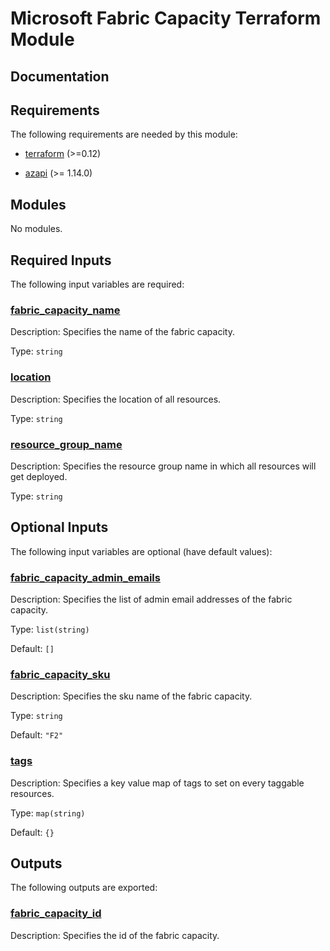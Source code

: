 <!-- BEGIN_TF_DOCS -->
# Microsoft Fabric Capacity Terraform Module

## Documentation
<!-- markdownlint-disable MD033 -->

## Requirements

The following requirements are needed by this module:

- <a name="requirement_terraform"></a> [terraform](#requirement\_terraform) (>=0.12)

- <a name="requirement_azapi"></a> [azapi](#requirement\_azapi) (>= 1.14.0)

## Modules

No modules.

<!-- markdownlint-disable MD013 -->
<!-- markdownlint-disable MD034 -->
## Required Inputs

The following input variables are required:

### <a name="input_fabric_capacity_name"></a> [fabric\_capacity\_name](#input\_fabric\_capacity\_name)

Description: Specifies the name of the fabric capacity.

Type: `string`

### <a name="input_location"></a> [location](#input\_location)

Description: Specifies the location of all resources.

Type: `string`

### <a name="input_resource_group_name"></a> [resource\_group\_name](#input\_resource\_group\_name)

Description: Specifies the resource group name in which all resources will get deployed.

Type: `string`

## Optional Inputs

The following input variables are optional (have default values):

### <a name="input_fabric_capacity_admin_emails"></a> [fabric\_capacity\_admin\_emails](#input\_fabric\_capacity\_admin\_emails)

Description: Specifies the list of admin email addresses of the fabric capacity.

Type: `list(string)`

Default: `[]`

### <a name="input_fabric_capacity_sku"></a> [fabric\_capacity\_sku](#input\_fabric\_capacity\_sku)

Description: Specifies the sku name of the fabric capacity.

Type: `string`

Default: `"F2"`

### <a name="input_tags"></a> [tags](#input\_tags)

Description: Specifies a key value map of tags to set on every taggable resources.

Type: `map(string)`

Default: `{}`

## Outputs

The following outputs are exported:

### <a name="output_fabric_capacity_id"></a> [fabric\_capacity\_id](#output\_fabric\_capacity\_id)

Description: Specifies the id of the fabric capacity.

<!-- markdownlint-enable -->

<!-- END_TF_DOCS -->